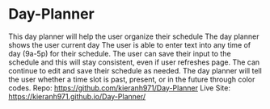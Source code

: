 # Day-Planner

This day planner will help the user organize their schedule
The day planner shows the user current day
The user is able to enter text into any time of day (9a-5p) for their schedule. The user can save their input to the schedule and this will stay consistent, even if user refreshes page. The can continue to edit and save their schedule as needed.
The day planner will tell the user whether a time slot is past, present, or in the future through color codes.
Repo: https://github.com/kieranh971/Day-Planner
Live Site: https://kieranh971.github.io/Day-Planner/
